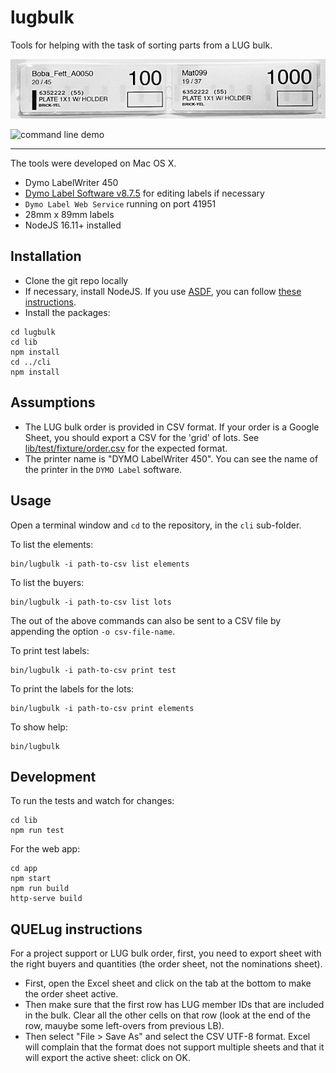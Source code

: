 lugbulk
======

Tools for helping with the task of sorting parts from a LUG bulk.

![label example](/doc/example.jpg)

![command line demo](/doc/command-line-demo.gif)

-----

The tools were developed on Mac OS X.

- Dymo LabelWriter 450
- [Dymo Label Software v8.7.5](https://download.dymo.com/dymo/Software/Mac/DLS8Setup.8.7.5.dmg) for editing labels if necessary
- `Dymo Label Web Service` running on port 41951
- 28mm x 89mm labels
- NodeJS 16.11+ installed


Installation
-----

- Clone the git repo locally
- If necessary, install NodeJS. If you use [ASDF](https://github.com/asdf-vm/asdf), you can follow [these instructions](https://github.com/asdf-vm/asdf-nodejs).
- Install the packages:

```
cd lugbulk
cd lib
npm install
cd ../cli
npm install
```

Assumptions
-----

- The LUG bulk order is provided in CSV format. If your order is a Google Sheet, you should export a CSV for the 'grid' of lots. See [lib/test/fixture/order.csv](/lib/test/fixtures/order.csv) for the expected format.
- The printer name is "DYMO LabelWriter 450". You can see the name of the printer in the `DYMO Label` software.

Usage
----

Open a terminal window and `cd` to the repository, in the `cli` sub-folder.

To list the elements:

    bin/lugbulk -i path-to-csv list elements

To list the buyers:

    bin/lugbulk -i path-to-csv list lots

The out of the above commands can also be sent to a CSV file by appending the option `-o csv-file-name`.

To print test labels:

    bin/lugbulk -i path-to-csv print test

To print the labels for the lots:

    bin/lugbulk -i path-to-csv print elements

To show help:

    bin/lugbulk

Development
---

To run the tests and watch for changes:

    cd lib
    npm run test


For the web app:

    cd app
    npm start
    npm run build
    http-serve build

QUELug instructions
---

For a project support or LUG bulk order, first, you need to export sheet with the right
buyers and quantities (the order sheet, not the nominations sheet).

- First, open the Excel sheet and click on the tab at the bottom to make the order sheet active.
- Then make sure that the first row has LUG member IDs that are included in the bulk. Clear all the other
cells on that row (look at the end of the row, mauybe some left-overs from previous LB).
- Then select "File > Save As" and select the CSV UTF-8 format. Excel will complain that the format
does not support multiple sheets and that it will export the active sheet: click on OK.
